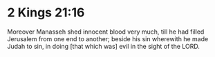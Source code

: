 # 2 Kings 21:16

Moreover Manasseh shed innocent blood very much, till he had filled Jerusalem from one end to another; beside his sin wherewith he made Judah to sin, in doing [that which was] evil in the sight of the LORD.